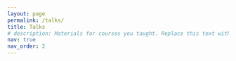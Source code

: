 ```yaml
---
layout: page
permalink: /talks/
title: Talks
# description: Materials for courses you taught. Replace this text with your description.
nav: true
nav_order: 2
---
```


